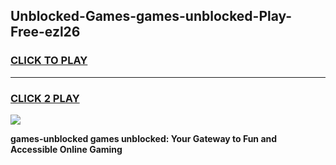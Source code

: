 
## Unblocked-Games-games-unblocked-Play-Free-ezl26
<h3>
<a href="https://premium76.site?title=games-unblocked&ref=10A">CLICK TO PLAY</a></h3>
<hr>

<h3>
<a href="https://premium76.site?title=games-unblocked&ref=10A">CLICK 2 PLAY</a>
  
</h3>

<a href="https://premium76.site?title=games-unblocked&ref=10A"><img src="https://clearcache.store/games.png"></a>


**games-unblocked games unblocked: Your Gateway to Fun and Accessible Online Gaming**
